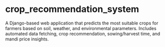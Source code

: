 # crop_recommendation_system
A Django-based web application that predicts the most suitable crops for farmers based on soil, weather, and environmental parameters. Includes automated data fetching, crop recommendation, sowing/harvest time, and mandi price insights.
